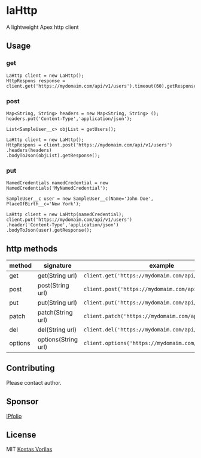 # laHttp
A lightweight Apex http client


## Usage

### get

```apex
LaHttp client = new LaHttp();
HttpRespons response = client.get('https://mydomaim.com/api/v1/users').timeout(60).getResponse();
```


### post

```apex
Map<String, String> headers = new Map<String, String> ();
headers.put('Content-Type','application/json');

List<SampleUser__c> objList = getUsers();

LaHttp client = new LaHttp();
HttpRespons = client.post('https://mydomaim.com/api/v1/users')
.headers(headers)
.bodyToJson(objList).getResponse();
```

### put

```apex
NamedCredentials namedCredential = new NamedCredentials('MyNamedCredential'); 

SampleUser__c user = new SampleUser__c(Name='John Doe', PlaceOfBirth__c='New York');

LaHttp client = new LaHttp(namedCredential);
client.put('https://mydomaim.com/api/v1/users')
.header('Content-Type','application/json')
.bodyToJson(user).getResponse();
```


## http methods

method | signature | example 
--- | --- | --- 
get | get(String url) | `client.get('https://mydomaim.com/api/v1/users')`
post | post(String url) | `client.post('https://mydomaim.com/api/v1/users')` 
put | put(String url) | `client.put('https://mydomaim.com/api/v1/users')` 
patch | patch(String url) | `client.patch('https://mydomaim.com/api/v1/users')` 
del | del(String url) | `client.del('https://mydomaim.com/api/v1/users')` 
options | options(String url) | `client.options('https://mydomaim.com/api/v1/users')` 

## Contributing
Please contact author.

## Sponsor
[IPfolio](https://www.ipfolio.com)

## License
MIT [Kostas Vorilas](mailto:kvorilas@gmail.com)
